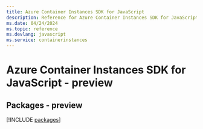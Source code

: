 ```yaml
---
title: Azure Container Instances SDK for JavaScript
description: Reference for Azure Container Instances SDK for JavaScript
ms.date: 04/24/2024
ms.topic: reference
ms.devlang: javascript
ms.service: containerinstances
---
```

# Azure Container Instances SDK for JavaScript - preview
## Packages - preview
[!INCLUDE [packages](container-instances-index.md)]